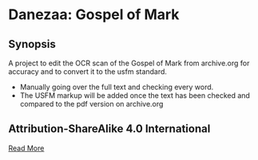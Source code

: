 # Danezaa: Gospel of Mark

## Synopsis
A project to edit the OCR scan of the Gospel of Mark from archive.org for accuracy and to convert it to the usfm standard.
  - Manually going over the full text and checking every word.
  - The USFM markup will be added once the text has been checked and compared to the pdf version on archive.org

## Attribution-ShareAlike 4.0 International

<a href="http://creativecommons.org/licenses/by-sa/4.0/">Read More</a>
